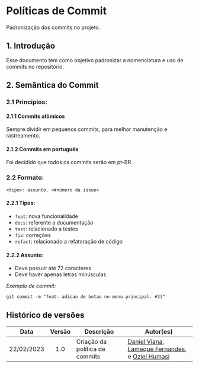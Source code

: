 # Políticas de Commit

Padronização dos commits no projeto. 

## 1. Introdução

Esse documento tem como objetivo padronizar a nomenclatura e uso de commits no repositório.


## 2. Semântica do Commit

### 2.1 Princípios:

#### 2.1.1 Commits atômicos

Sempre dividir em pequenos commits, para melhor manutenção e rastreamento.

#### 2.1.2 Commits em português

Foi decidido que todos os commits serão em pt-BR.

### 2.2 Formato:
```
<tipo>: assunto. <#número da issue>
```

#### 2.2.1 Tipos:

- ```feat```: nova funcionalidade
- ```docs```: referente a documentação
- ```test```: relacionado a testes 
- ```fix```: correções
- ```refact```: relacionado a refatoração de código

#### 2.2.2 Assunto:

- Deve possuir até 72 caracteres
- Deve haver apenas letras minúsculas

*Exemplo de commit:*
```
git commit -m "feat: adicao de botao no menu principal. #33"
```

## Histórico de versões

| Data       | Versão | Descrição                      | Autor(es)                                                                                                                                                  |
| :--------: | :----: | ------------------------------ | ---------------------------------------------------------------------------------------------------------------------------------------------------------- |
| 22/02/2023 |  1.0   | Criação da política de commits | [Daniel Viana](https://github.com/danielvimot), [Lameque Fernandes](https://github.com/lamequefernandes), e [Oziel Humasi](https://github.com/ozielhumasi) |
